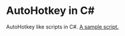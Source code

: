 AutoHotkey in C#
===================
AutoHotkey like scripts in C#.
<a href="https://github.com/lbargaoanu/ScriptCs.AutoHotkey/blob/master/AutoHotkey/AutoHotkey.csx">A sample script.<a>
